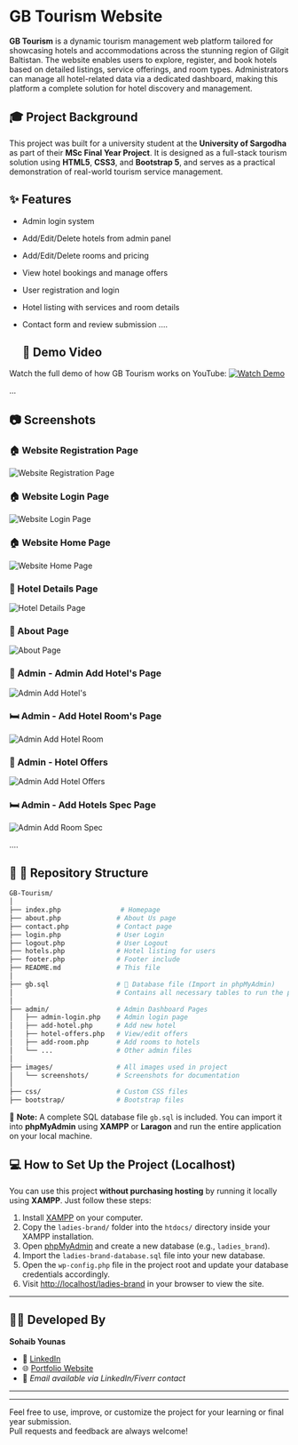 
# GB Tourism Website

**GB Tourism** is a dynamic tourism management web platform tailored for showcasing hotels and accommodations across the stunning region of Gilgit Baltistan. The website enables users to explore, register, and book hotels based on detailed listings, service offerings, and room types. Administrators can manage all hotel-related data via a dedicated dashboard, making this platform a complete solution for hotel discovery and management.

## 🎓 Project Background
This project was built for a university student at the **University of Sargodha** as part of their **MSc Final Year Project**. It is designed as a full-stack tourism solution using **HTML5**, **CSS3**, and **Bootstrap 5**, and serves as a practical demonstration of real-world tourism service management.

## ✨ Features
- Admin login system
- Add/Edit/Delete hotels from admin panel
- Add/Edit/Delete rooms and pricing
- View hotel bookings and manage offers
- User registration and login
- Hotel listing with services and room details
- Contact form and review submission
....

  ## 🎥 Demo Video
Watch the full demo of how GB Tourism works on YouTube:
[![Watch Demo](https://img.youtube.com/vi/YOUR_VIDEO_ID_HERE/0.jpg)](https://www.youtube.com/watch?v=YOUR_VIDEO_ID_HERE)

...

## 📷 Screenshots

### 🏠 Website Registration Page
![Website Registration Page](https://github.com/Sohaibyounas076/GB-Tourism-Hotel-Booking-System/blob/main/Preview%20Screen%20Shots/reg.png)

### 🏠 Website Login Page
![Website Login Page](https://github.com/Sohaibyounas076/GB-Tourism-Hotel-Booking-System/blob/main/Preview%20Screen%20Shots/login.png)

### 🏠 Website Home Page
![Website Home Page](https://github.com/Sohaibyounas076/GB-Tourism-Hotel-Booking-System/blob/main/Preview%20Screen%20Shots/home.png)

### 🏨 Hotel Details Page 
![Hotel Details Page](https://github.com/Sohaibyounas076/GB-Tourism-Hotel-Booking-System/blob/main/Preview%20Screen%20Shots/hotel%20view.png)

### 📄 About Page
![About Page](https://github.com/Sohaibyounas076/GB-Tourism-Hotel-Booking-System/blob/main/Preview%20Screen%20Shots/about.png)

### 🔐 Admin - Admin Add Hotel's Page 
![Admin Add Hotel's](https://github.com/Sohaibyounas076/GB-Tourism-Hotel-Booking-System/blob/main/Preview%20Screen%20Shots/adin%20hotel%20room.png)

### 🛏️ Admin - Add Hotel Room's Page
![Admin Add  Hotel Room](https://github.com/Sohaibyounas076/GB-Tourism-Hotel-Booking-System/blob/main/Preview%20Screen%20Shots/adin%20hotel%20room.png)

### 🎯 Admin - Hotel Offers
![Admin Add Hotel  Offers](https://github.com/Sohaibyounas076/GB-Tourism-Hotel-Booking-System/blob/main/Preview%20Screen%20Shots/admin%20hotel%20offering.png)

### 🛏️ Admin - Add Hotels Spec Page 
![Admin Add Room Spec](https://github.com/Sohaibyounas076/GB-Tourism-Hotel-Booking-System/blob/main/Preview%20Screen%20Shots/admin%20hotel%20Specifications.png)


....

## 🧱 📁 Repository Structure
```bash
GB-Tourism/
│
├── index.php               # Homepage
├── about.php              # About Us page
├── contact.php            # Contact page
├── login.php              # User Login
├── logout.php             # User Logout
├── hotels.php             # Hotel listing for users
├── footer.php             # Footer include
├── README.md              # This file
│
├── gb.sql                 # 📁 Database file (Import in phpMyAdmin)
│                          # Contains all necessary tables to run the project locally
│
├── admin/                 # Admin Dashboard Pages
│   ├── admin-login.php    # Admin login page
│   ├── add-hotel.php      # Add new hotel
│   ├── hotel-offers.php   # View/edit offers
│   ├── add-room.php       # Add rooms to hotels
│   └── ...                # Other admin files
│
├── images/                # All images used in project
│   └── screenshots/       # Screenshots for documentation
│
├── css/                   # Custom CSS files
├── bootstrap/             # Bootstrap files
```

📌 **Note:** A complete SQL database file `gb.sql` is included. You can import it into **phpMyAdmin** using **XAMPP** or **Laragon** and run the entire application on your local machine.
## 💻 How to Set Up the Project (Localhost)

You can use this project **without purchasing hosting** by running it locally using **XAMPP**. Just follow these steps:

1. Install [XAMPP](https://www.apachefriends.org/index.html) on your computer.
2. Copy the `ladies-brand/` folder into the `htdocs/` directory inside your XAMPP installation.
3. Open [phpMyAdmin](http://localhost/phpmyadmin) and create a new database (e.g., `ladies_brand`).
4. Import the `ladies-brand-database.sql` file into your new database.
5. Open the `wp-config.php` file in the project root and update your database credentials accordingly.
6. Visit [http://localhost/ladies-brand](http://localhost/ladies-brand) in your browser to view the site.

---

## 👨‍💻 Developed By
**Sohaib Younas**  
- 🔗 [LinkedIn](https://linkedin.com/in/sohaibyounas076)  
- 🌐 [Portfolio Website](https://sohaibyounas076.github.io/portfolio/)  
- 📧 *Email available via LinkedIn/Fiverr contact*

---

---
Feel free to use, improve, or customize the project for your learning or final year submission.  
Pull requests and feedback are always welcome!
